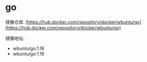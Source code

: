 # go

镜像仓库: [https://hub.docker.com/repository/docker/wbuntu/go](https://hub.docker.com/repository/docker/wbuntu/go)

镜像地址: 

- wbuntu/go:1.18
- wbuntu/go:1.19